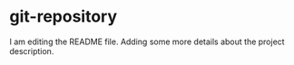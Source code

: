 # git-repository
I am editing the README file. Adding some more details about the project description.
